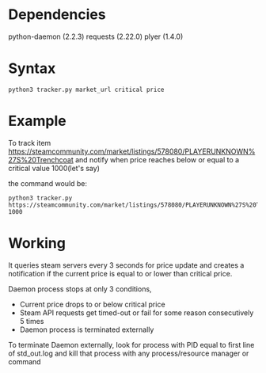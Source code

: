 # Dependencies
python-daemon (2.2.3)
requests (2.22.0)
plyer (1.4.0)

# Syntax
```
python3 tracker.py market_url critical price
```

# Example
To track item https://steamcommunity.com/market/listings/578080/PLAYERUNKNOWN%27S%20Trenchcoat
and notify when price reaches below or equal to a critical value 1000(let's say)

the command would be:
```
python3 tracker.py https://steamcommunity.com/market/listings/578080/PLAYERUNKNOWN%27S%20Trenchcoat 1000
```

# Working
It queries steam servers every 3 seconds for price update and creates a notification if the current price is equal to or lower than critical price.

Daemon process stops at only 3 conditions,
* Current price drops to or below critical price
* Steam API requests get timed-out or fail for some reason consecutively 5 times
* Daemon process is terminated externally

To terminate Daemon externally, look for process with PID equal to first line of std_out.log and kill that process with any process/resource manager or command